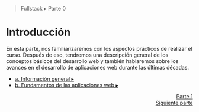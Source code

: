 > Fullstack &#9656; Parte 0

# Introducción

En esta parte, nos familiarizaremos con los aspectos prácticos de realizar el curso. Después de eso, tendremos una descripción general de los conceptos básicos del desarrollo web y también hablaremos sobre los avances en el desarrollo de aplicaciones web durante las últimas décadas.

- [a. Información general &#9656;](./part0a.md)
- [b. Fundamentos de las aplicaciones web &#9656;](./part0b.md)

<div align="right">
  <a href="../../1/es/part1.md">Parte 1 <br>Siguiente parte</a>
</div>
